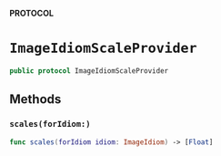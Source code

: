 **PROTOCOL**

# `ImageIdiomScaleProvider`

```swift
public protocol ImageIdiomScaleProvider
```

## Methods
### `scales(forIdiom:)`

```swift
func scales(forIdiom idiom: ImageIdiom) -> [Float]
```
